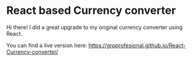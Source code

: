 # React based Currency converter

Hi there!
I did a great upgrade to my original currency converter using React.

You can find a live version here: https://grpprofesional.github.io/React-Currency-converter/
